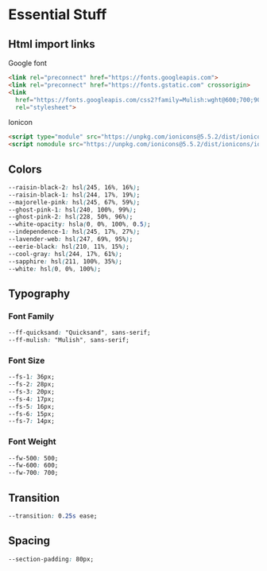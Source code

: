 # Essential Stuff

## Html import links

Google font

``` html
<link rel="preconnect" href="https://fonts.googleapis.com">
<link rel="preconnect" href="https://fonts.gstatic.com" crossorigin>
<link
  href="https://fonts.googleapis.com/css2?family=Mulish:wght@600;700;900&family=Quicksand:wght@400;500;600;700&display=swap"
  rel="stylesheet">
```

Ionicon

``` html
<script type="module" src="https://unpkg.com/ionicons@5.5.2/dist/ionicons/ionicons.esm.js"></script>
<script nomodule src="https://unpkg.com/ionicons@5.5.2/dist/ionicons/ionicons.js"></script>
```

## Colors

``` css
--raisin-black-2: hsl(245, 16%, 16%);
--raisin-black-1: hsl(244, 17%, 19%);
--majorelle-pink: hsl(245, 67%, 59%);
--ghost-pink-1: hsl(240, 100%, 99%);
--ghost-pink-2: hsl(228, 50%, 96%);
--white-opacity: hsla(0, 0%, 100%, 0.5);
--independence-1: hsl(245, 17%, 27%);
--lavender-web: hsl(247, 69%, 95%);
--eerie-black: hsl(210, 11%, 15%);
--cool-gray: hsl(244, 17%, 61%);
--sapphire: hsl(211, 100%, 35%);
--white: hsl(0, 0%, 100%);
```

## Typography

### Font Family

``` css
--ff-quicksand: "Quicksand", sans-serif;
--ff-mulish: "Mulish", sans-serif;
```

### Font Size

``` css
--fs-1: 36px;
--fs-2: 28px;
--fs-3: 20px;
--fs-4: 17px;
--fs-5: 16px;
--fs-6: 15px;
--fs-7: 14px;
```

### Font Weight

``` css
--fw-500: 500;
--fw-600: 600;
--fw-700: 700;
```

## Transition

``` css
--transition: 0.25s ease;
```

## Spacing

``` css
--section-padding: 80px;
```
